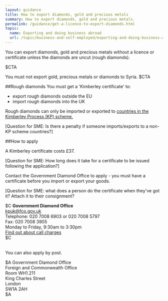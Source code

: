 ```yaml
---
layout: guidance
title: How to export diamonds, gold and precious metals
summary: How to export diamonds, gold and precious metals.
permalink: /guidance/get-a-licence-to-export-diamonds.html
topic:
  name: Exporting and doing business abroad
  url: /topic/business-and-self-employed/exporting-and-doing-business-abroad.html
---
```

You can export diamonds, gold and precious metals without a licence or certificate unless the diamonds are uncut (rough diamonds).


$CTA

You must not export gold, precious metals or diamonds to Syria.
$CTA


##Rough diamonds
You must get a 'Kimberley certificate' to:

- export rough diamonds outside the EU
- import rough diamonds into the UK

Rough diamonds can only be imported or exported to [countries in the Kimberley Process (KP) scheme.](https://www.kimberleyprocess.com/en/kp-participants-and-observers)

[Question for SME: Is there a penalty if someone imports/exports to a non-KP scheme countries?]

##How to apply

A Kimberley certificate costs £37. 

[Question for SME: How long does it take for a certificate to be issued following the application?]

Contact the Government Diamond Office to apply - you must have a certificate before you import or export your goods.

[Question for SME: what does a person do the certificate when they've got it? Attach it to their consignment?

$C
**Government Diamond Office**  
<kpuk@fco.gov.uk>  
Telephone: 020 7008 6903 or 020 7008 5797  
Fax: 020 7008 3905  
Monday to Friday, 9:30am to 3:30pm  
[Find out about call charges](/call-charges)  
$C

<br>
You can also apply by post.

$A
Government Diamond Office  
Foreign and Commonwealth Office  
Room WH1.211  
King Charles Street  
London  
SW1A 2AH  
$A
